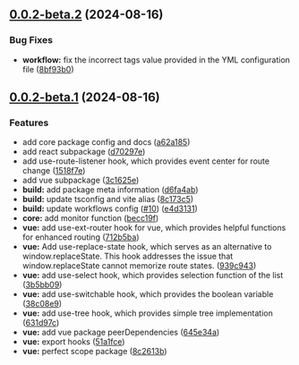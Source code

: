 ## [0.0.2-beta.2](https://github.com/rtpacks/toolkit/compare/v0.0.2-beta.1...v0.0.2-beta.2) (2024-08-16)


### Bug Fixes

* **workflow:** fix the incorrect tags value provided in the YML configuration file ([8bf93b0](https://github.com/rtpacks/toolkit/commit/8bf93b088d14b7277d9c7e7d34e5025e834bf230))



## [0.0.2-beta.1](https://github.com/rtpacks/toolkit/compare/3c1625e21437b6b530148cc5254f5e402353eba3...v0.0.2-beta.1) (2024-08-16)


### Features

* add core package config and docs ([a62a185](https://github.com/rtpacks/toolkit/commit/a62a185c648dde8b1fec1484059722b0ccc73f3d))
* add react subpackage ([d70297e](https://github.com/rtpacks/toolkit/commit/d70297ea53cd3f20abbf40f398d617b25da49e77))
* add use-route-listener hook, which provides event center for route change ([1518f7e](https://github.com/rtpacks/toolkit/commit/1518f7e0e74692f3f62135ad7519f3d7d33d405b))
* add vue subpackage ([3c1625e](https://github.com/rtpacks/toolkit/commit/3c1625e21437b6b530148cc5254f5e402353eba3))
* **build:** add package meta information ([d6fa4ab](https://github.com/rtpacks/toolkit/commit/d6fa4ab37ab3d50472b5272038fc8f95edab06df))
* **build:** update tsconfig and vite alias ([8c173c5](https://github.com/rtpacks/toolkit/commit/8c173c5622f91d80b71b6cd3c925bbfbb3961820))
* **build:** update workflows config ([#10](https://github.com/rtpacks/toolkit/issues/10)) ([e4d3131](https://github.com/rtpacks/toolkit/commit/e4d3131cae2611076049fd0cb539d7869bfa32cb))
* **core:** add monitor function ([becc19f](https://github.com/rtpacks/toolkit/commit/becc19f7ced7c75dec6987c990c13abdf7ea2c08))
* **vue:** add use-ext-router hook for vue, which provides helpful functions for enhanced routing ([712b5ba](https://github.com/rtpacks/toolkit/commit/712b5ba4919e206fa08a8a035a0229fc04505edf))
* **vue:** Add use-replace-state hook, which serves as an alternative to window.replaceState. This hook addresses the issue that window.replaceState cannot memorize route states. ([939c943](https://github.com/rtpacks/toolkit/commit/939c9432c4df19bd92b6cb16ba23c8d3c3e888e5))
* **vue:** add use-select hook, which provides selection function of the list ([3b5bb09](https://github.com/rtpacks/toolkit/commit/3b5bb09ca6c9e395e33ce81d2c22ea516f804bf8))
* **vue:** add use-switchable hook, which provides the boolean variable ([38c08e9](https://github.com/rtpacks/toolkit/commit/38c08e9c967e6cfb572d16f3fdacb5cd421bfbd9))
* **vue:** add use-tree hook, which provides simple tree implementation ([631d97c](https://github.com/rtpacks/toolkit/commit/631d97c4567e09ffe45f4068789d2714e55b8e73))
* **vue:** add vue package peerDependencies ([645e34a](https://github.com/rtpacks/toolkit/commit/645e34ae8351d6bed5bf5da36d48ae16e1f0716e))
* **vue:** export hooks ([51a1fce](https://github.com/rtpacks/toolkit/commit/51a1fce655bfdb33907a924417ffc16f3d7664a9))
* **vue:** perfect scope package ([8c2613b](https://github.com/rtpacks/toolkit/commit/8c2613b8c336e2aeb6277fde635048ad872f8bcb))



